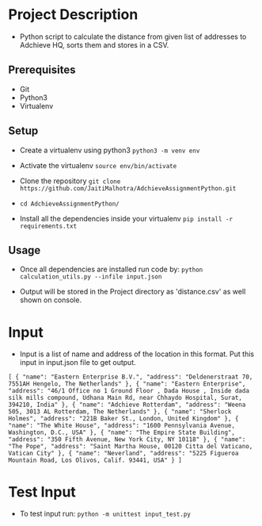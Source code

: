 # Project Description

* Python script to calculate the distance from given list of addresses to Adchieve HQ, 
sorts them and stores in a CSV.

## Prerequisites

* Git
* Python3
* Virtualenv

## Setup

* Create a virtualenv using python3 `python3 -m venv env`

* Activate the virtualenv  `source env/bin/activate`

* Clone the repository `git clone https://github.com/JaitiMalhotra/AdchieveAssignmentPython.git`

* `cd AdchieveAssignmentPython/`

* Install all the dependencies inside your virtualenv `pip install -r requirements.txt` 

## Usage

* Once all dependencies are installed run code by: `python calculation_utils.py --infile input.json`

* Output will be stored in the Project directory as 'distance.csv' as well shown on console.

# Input

* Input is a list of name and address of the location in this format. 
Put this input in input.json file to get output. 

`[
        {
            "name": "Eastern Enterprise B.V.",
            "address": "Deldenerstraat 70, 7551AH Hengelo, The Netherlands"
        },
        {
            "name": "Eastern Enterprise",
            "address": "46/1 Office no 1 Ground Floor , Dada House , Inside dada silk mills compound, Udhana Main Rd, near Chhaydo Hospital, Surat, 394210, India"
        },
        {
            "name": "Adchieve Rotterdam",
            "address": "Weena 505, 3013 AL Rotterdam, The Netherlands"
        },
        {
            "name": "Sherlock Holmes",
            "address": "221B Baker St., London, United Kingdom"
        },
        {
            "name": "The White House",
            "address": "1600 Pennsylvania Avenue, Washington, D.C., USA"
        },
        {
            "name": "The Empire State Building",
            "address": "350 Fifth Avenue, New York City, NY 10118"
        },
        {
            "name": "The Pope",
            "address": "Saint Martha House, 00120 Citta del Vaticano, Vatican City"
        },
        {
            "name": "Neverland",
            "address": "5225 Figueroa Mountain Road, Los Olivos, Calif. 93441, USA"
        }
    ]
`
# Test Input

* To test input run: `python -m unittest input_test.py`
